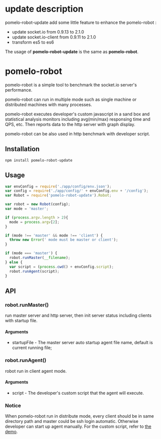 # update description
pomelo-robot-update add some little feature to enhance the pomelo-robot :
- update socket.io from 0.9.13 to 2.1.0
- update socket.io-client from 0.9.11 to 2.1.0
- transform es5 to es6

The usage of **pomelo-robot-update** is the same as **pomelo-robot**.

# pomelo-robot
pomelo-robot is a simple tool to benchmark the socket.io server's performance.

pomelo-robot can run in multiple mode such as single machine or distributed machines with many processes.

pomelo-robot executes developer's custom javascript in a sand box and statistical analysis monitors including avg(min/max) responsing time and QPS, etc. Then reports data to the http server with graph display.

pomelo-robot can be also used in http benchmark with developer script.


## Installation
```
npm install pomelo-robot-update
```

## Usage
``` javascript
var envConfig = require('./app/config/env.json');
var config = require('./app/config/' + envConfig.env + '/config');
var Robot = require('pomelo-robot-update').Robot;

var robot = new Robot(config);
var mode = 'master';

if (process.argv.length > 2){
  mode = process.argv[2];
}

if (mode !== 'master' && mode !== 'client') {
  throw new Error(' mode must be master or client');
}

if (mode === 'master') {
  robot.runMaster(__filename);
} else {
  var script = (process.cwd() + envConfig.script);
  robot.runAgent(script);
}
``` 

## API
### robot.runMaster()
run master server and http server, then init server status including clients with startup file. 
#### Arguments
+ startupFile - The master server auto startup agent file name, default is current running file;

### robot.runAgent()
robot run in client agent mode.
#### Arguments
+ script - The developer's custom script that the agent will execute. 

### Notice
When pomelo-robot run in distribute mode, every client should be in same directory path and master could be ssh login automatic. Otherwise developer can start up agent manually. For the custom script, refer to [the demo](https://github.com/NetEase/pomelo-robot-demo).


